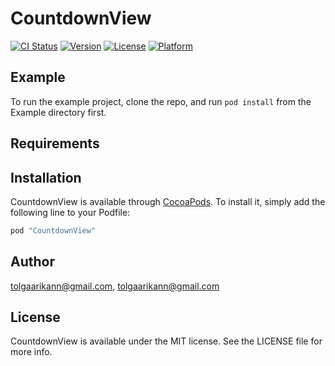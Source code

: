 # CountdownView

[![CI Status](http://img.shields.io/travis/tolgaarikann@gmail.com/CountdownView.svg?style=flat)](https://travis-ci.org/tolgaarikann@gmail.com/CountdownView)
[![Version](https://img.shields.io/cocoapods/v/CountdownView.svg?style=flat)](http://cocoapods.org/pods/CountdownView)
[![License](https://img.shields.io/cocoapods/l/CountdownView.svg?style=flat)](http://cocoapods.org/pods/CountdownView)
[![Platform](https://img.shields.io/cocoapods/p/CountdownView.svg?style=flat)](http://cocoapods.org/pods/CountdownView)

## Example

To run the example project, clone the repo, and run `pod install` from the Example directory first.

## Requirements

## Installation

CountdownView is available through [CocoaPods](http://cocoapods.org). To install
it, simply add the following line to your Podfile:

```ruby
pod "CountdownView"
```

## Author

tolgaarikann@gmail.com, tolgaarikann@gmail.com

## License

CountdownView is available under the MIT license. See the LICENSE file for more info.
